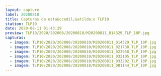 ```yaml
---
layout: capture
label: 20200810
title: Capturas da esta&ccedil;&atilde;o TLP10
station: TLP10
date: 2020-08-11 01:43:29
preview: TLP10/2020/202008/20200810/M20200811_014329_TLP_10P.jpg
capturas:
  - imagem: TLP10/2020/202008/20200810/M20200811_014329_TLP_10P.jpg
  - imagem: TLP10/2020/202008/20200810/M20200811_021738_TLP_10P.jpg
  - imagem: TLP10/2020/202008/20200810/M20200811_022958_TLP_10P.jpg
  - imagem: TLP10/2020/202008/20200810/M20200811_032105_TLP_10P.jpg
  - imagem: TLP10/2020/202008/20200810/M20200811_033202_TLP_10P.jpg
  - imagem: TLP10/2020/202008/20200810/M20200811_081144_TLP_10P.jpg
---
```

